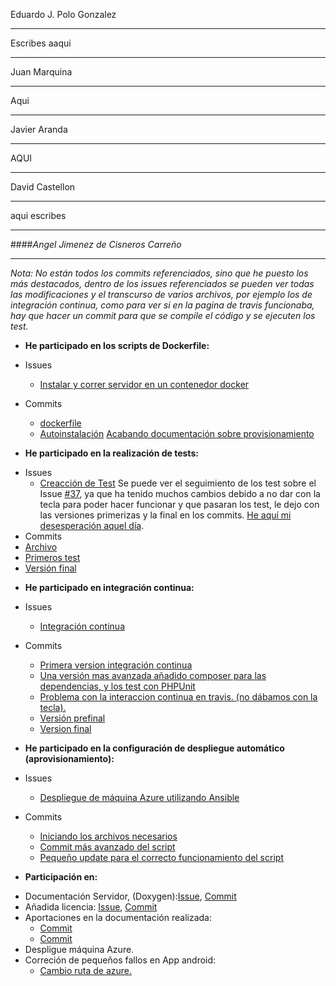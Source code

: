 Eduardo J. Polo Gonzalez

- - -
Escribes aaqui
*****


Juan Marquina 

- - -
Aqui
*****


Javier Aranda
- - -
AQUI

*****


David Castellon
- - -
aqui escribes


* * *


####_Angel Jimenez de Cisneros Carreño_
- - -
_Nota: No están todos los commits referenciados, sino que he puesto los más destacados, dentro de los issues referenciados se pueden ver todas las modificaciones y el transcurso de varios archivos, por ejemplo los de integración continua, como para ver si en la pagina de travis funcionaba, hay que hacer un commit para que se compile el código y se ejecuten los test._

* **He participado en los scripts de Dockerfile:**
 + Issues
    + [Instalar y correr servidor en un contenedor docker](https://github.com/IV-2014/VirtualBoard/issues/40)  

 + Commits
    + [dockerfile](https://github.com/IV-2014/VirtualBoard/commit/4858874105c0de5195fc6152e654bd88bd46b15b)
    + [Autoinstalación](https://github.com/IV-2014/VirtualBoard/commit/af26c64e6eb9989323c210b72966892bcb02a61e)
[Acabando documentación sobre provisionamiento]()

* **He participado en la realización de tests:**
 + Issues
   + [Creacción de Test](https://github.com/IV-2014/VirtualBoard/issues/37)
 	Se puede ver el seguimiento de los test sobre el Issue [#37](https://github.com/IV-2014/VirtualBoard/issues/37), ya que ha tenido muchos cambios debido a no dar con la tecla para poder hacer funcionar y que pasaran los test, le dejo con las versiones primerizas y la final en los commits.
	[He aquí mi desesperación aquel día](https://github.com/IV-2014/VirtualBoard/commit/6d098b74639b3410c5f2afa9f7547935c9d5ff94).
 +  Commits
   + [Archivo](https://github.com/IV-2014/VirtualBoard/commit/b336734225bfc358e61eb8b1c263db138f20f3d5)
   + [Primeros test](https://github.com/IV-2014/VirtualBoard/commit/7152027e862ad95ebbb073d96ceef4847c229fb1) 
   + [Versión final]()

* **He participado en integración continua:**
 + Issues
	+ [Integración continua](https://github.com/IV-2014/VirtualBoard/issues/45)
 
 + Commits
   + [Primera version integración continua](https://github.com/IV-2014/VirtualBoard/commit/a7b95432c7b2b887d36a28abc58c6b1f283c3848)
   + [Una versión mas avanzada añadido composer para las dependencias, y los test con PHPUnit](https://github.com/IV-2014/VirtualBoard/commit/db818a6671e4c3797e4aa8fab70dd319e67011bb)
   + [Problema con la interaccion continua en travis. (no dábamos con la tecla).](https://github.com/IV-2014/VirtualBoard/commit/6d098b74639b3410c5f2afa9f7547935c9d5ff94)
   + [Versión prefinal](https://github.com/IV-2014/VirtualBoard/commit/e009b5c0c6061a5619146c5156773aab781c13e7)
   + [Version final](https://github.com/IV-2014/VirtualBoard/commit/4d1329da32048b2824e049c7bc0f84d3e661dbcd)

* **He participado en la configuración de despliegue automático (aprovisionamiento):**
 + Issues
   + [Despliegue de máquina Azure utilizando Ansible](https://github.com/IV-2014/VirtualBoard/issues/48)
 
 + Commits
   + [Iniciando los archivos necesarios](https://github.com/IV-2014/VirtualBoard/commit/9671c6328f1cfdb49bed75acb4f4d57038d6b4c0)
   + [Commit más avanzado del script](https://github.com/IV-2014/VirtualBoard/commit/6fc0e15d376ef3561af7cc63274336002adf5228)
   + [Pequeño update para el correcto funcionamiento del script](https://github.com/IV-2014/VirtualBoard/commit/469de434b152a2bbaa1b17791b56ccad0d5f7c25)


* **Participación en:**
 + Documentación Servidor, (Doxygen):[Issue](https://github.com/IV-2014/VirtualBoard/issues/3), [Commit](https://github.com/IV-2014/VirtualBoard/commit/3fac168b90df5014c62b1e509872003c7df2f0bf)
 + Añadida licencia: [Issue](https://github.com/IV-2014/VirtualBoard/issues/49), [Commit](https://github.com/IV-2014/VirtualBoard/commit/583ec0288f7e4fa225faffd46c465cbdfe03bb41)
 + Aportaciones en la documentación realizada: 
 	+ [Commit](https://github.com/IV-2014/VirtualBoard/commit/8cd50aa65cda40958c9f0b1ca796972c7f4aa976)
 	+ [Commit](https://github.com/IV-2014/VirtualBoard/commit/a7caae6b8052929e068c0b6ab1146be77812a6e0)
 + Despligue máquina Azure.
 + Correción de pequeños fallos en App android: 
    + [Cambio ruta de azure.](https://github.com/IV-2014/VirtualBoard/commit/3117d57617b0e056dc67e4abbce8c280aeb31de2)